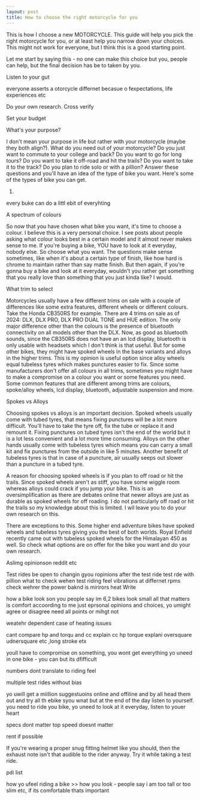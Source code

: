```yaml
---
layout: post
title: How to choose the right motorcycle for you
---
```

This is how I choose a new MOTORCYCLE. This guide will help you pick the right motorcycle for you, or at least help you narrow down your choices. This might not work for everyone, but I think this is a good starting point.

Let me start by saying this - no one can make this choice but you, people can help, but the final decision has be to taken by you.

Listen to your gut

everyone asserts a otorcycle differnet becasue o fexpectations, life experiences etc

Do your own research. Cross verify

Set your budget

What's your purpose?

I don't mean your purpose in life but rather with your motorcycle (maybe they both align?). What do you need out of your motorcycle? Do you just want to commute to your college and back? Do you want to go for long tours? Do you want to take it off-road and hit the trails? Do you want to take it to the track? Do you plan to ride solo or with a pillion? Answer these questions and you'll have an idea of the type of bike you want. Here's some of the types of bike you can get.

1. 

every buke can do a littl ebit of everyhting


A spectrum of colours

So now that you have chosen what bike you want, it's time to choose a colour. I believe this is a very personal choice. I see posts about people asking what colour looks best in a certain model and it almost never makes sense to me. If you're buying a bike, YOU have to look at it everyday, nobody else. So choose what you want. The questions make sense sometimes, like when it's about a certain type of finish, like how hard is chrome to maintain rather than say matte finish. But then again, if you're gonna buy a bike and look at it everyday, wouldn't you rather get something that you really love than something that you just kinda like? I would.   

What trim to select

Motorcycles usually have a few different trims on sale with a couple of differences like some extra features, different wheels or different colours. Take the Honda CB350RS for example. There are 4 trims on sale as of 2024: DLX, DLX PRO, DLX PRO DUAL TONE and HUE edition. The only major difference other than the colours is the presence of bluetooth connectivity on all models other than the DLX. Now, as good as bluetooth sounds, since the CB350RS does not have an an lcd display, bluetooth is only usable with headsets which I don't think is that useful. But for some other bikes, they might have spoked wheels in the base variants and alloys in the higher trims. This is my opinion is useful option since alloy wheels equal tubeless tyres which makes punctures easier to fix. Since some manufacturers don't offer all colours in all trims, sometimes you might have to make a compromise on a colour you want or some features you need. Some common features that are different among trims are colours, spoke/alloy wheels, lcd display, bluetooth, adjustable suspension and more. 

Spokes vs Alloys

Choosing spokes vs alloys is an important decision. Spoked wheels usually come with tubed tyres, that means fixing punctures will be a lot more difficult. You'll have to take the tyre off, fix the tube or replace it and remount it. Fixing punctures on tubed tyres isn't the end of the world but it is a lot less convenient and a lot more time consuming. Alloys on the other hands usually come with tubeless tyres which means you can carry a small kit and fix punctures from the outside in like 5 minutes. Another benefit of tubeless tyres is that in case of a puncture, air usually seeps out slower than a puncture in a tubed tyre. 

A reason for choosing spoked wheels is if you plan to off road or hit the trails. Since spoked wheels aren't as stiff, you have some wiggle room whereas alloys could crack if you jump your bike. This is an oversimplification as there are debates online that newer alloys are just as durable as spoked wheels for off roading. I do not particularly off road or hit the trails so my knowledge about this is limited. I wil leave you to do your own research on this.

There are exceptions to this. Some higher end adventure bikes have spoked wheels and tubeless tyres giving you the best of both worlds. Royal Enfield recently came out with tubeless spoked wheels for the Himalayan 450 as well. So check what options are on offer for the bike you want and do your own research.


Aslimg opinionson reddit etc

Test rides
be open to changin gyou ropinions after the test ride
test rde with pillion
what to check wehen test riding
feel vibrations at differnet rpms
check wehrer the power baknd is
mirirors
heat
Write

how a bike look son you
people say im 6,2 bikes look small
all that matters is comfort accoording to me
just eprsonal opinions and choices, yo umight agree or disagree need all points or mihgt not

weatehr dependent case of heating issues

cant compare hp and torqu and cc
explain cc hp torque
explani oversquare udnersquare etc ,long stroke etx

youll have to compromise on something, you wont get everything yo uneed in one bike - you can but its dfifficult

numbers dont translate to riding feel

multiple test rides without bias

yo uwill get a miillion suggestuoins online and offiline and by all head them out and try all th ebike syou wnat but at the end of the day listen to yourself. you need to ride you bike, yo uneed to look at it everyday, listen to youer heart


specs dont matter
top speed doesnt matter

rent if possible

If you're wearing a proper snug fitting helmet like you should, then the exhaust note isn't that audible to the rider anyway. Try it while taking a test ride.

pdi list

how yo ufeel riding a bike >> how you look - people say i am too tall or too slim etc, if its comfortable thats important